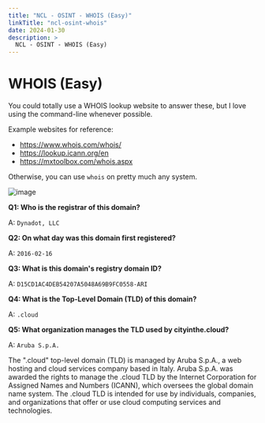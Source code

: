 ```yaml
---
title: "NCL - OSINT - WHOIS (Easy)"
linkTitle: "ncl-osint-whois"
date: 2024-01-30
description: >
  NCL - OSINT - WHOIS (Easy)
---
```


# WHOIS (Easy)

You could totally use a WHOIS lookup website to answer these, but I love using the command-line whenever possible. 

Example websites for reference:
- https://www.whois.com/whois/
- https://lookup.icann.org/en
- https://mxtoolbox.com/whois.aspx

Otherwise, you can use `whois` on pretty much any system.

![image](/static/ncl/whois.png)

**Q1: Who is the registrar of this domain?**

A: `Dynadot, LLC`

**Q2: On what day was this domain first registered?**

A: `2016-02-16`

**Q3: What is this domain's registry domain ID?**

A: `D15CD1AC4DEB54207A5048A69B9FC0558-ARI`

**Q4: What is the Top-Level Domain (TLD) of this domain?**

A: `.cloud`

**Q5: What organization manages the TLD used by cityinthe.cloud?**

A: `Aruba S.p.A.`

The ".cloud" top-level domain (TLD) is managed by Aruba S.p.A., a web hosting and cloud services company based in Italy. Aruba S.p.A. was awarded the rights to manage the .cloud TLD by the Internet Corporation for Assigned Names and Numbers (ICANN), which oversees the global domain name system. The .cloud TLD is intended for use by individuals, companies, and organizations that offer or use cloud computing services and technologies.